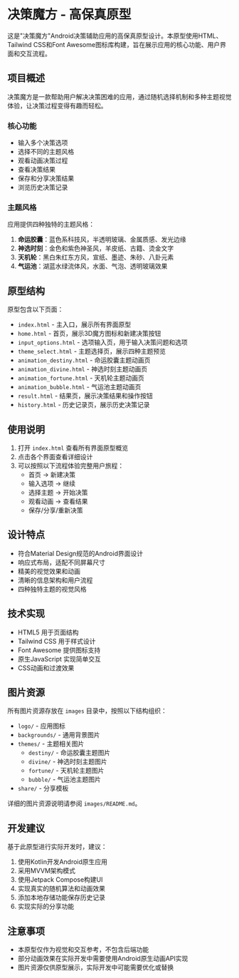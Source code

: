 # 决策魔方 - 高保真原型

这是"决策魔方"Android决策辅助应用的高保真原型设计。本原型使用HTML、Tailwind CSS和Font Awesome图标库构建，旨在展示应用的核心功能、用户界面和交互流程。

## 项目概述

决策魔方是一款帮助用户解决决策困难的应用，通过随机选择机制和多种主题视觉体验，让决策过程变得有趣而轻松。

### 核心功能

- 输入多个决策选项
- 选择不同的主题风格
- 观看动画决策过程
- 查看决策结果
- 保存和分享决策结果
- 浏览历史决策记录

### 主题风格

应用提供四种独特的主题风格：

1. **命运胶囊**：蓝色系科技风，半透明玻璃、金属质感、发光边缘
2. **神选时刻**：金色和紫色神圣风，羊皮纸、古籍、烫金文字
3. **天机轮**：黑白朱红东方风，宣纸、墨迹、朱砂、八卦元素
4. **气运池**：湖蓝水绿流体风，水面、气泡、透明玻璃效果

## 原型结构

原型包含以下页面：

- `index.html` - 主入口，展示所有界面原型
- `home.html` - 首页，展示3D魔方图标和新建决策按钮
- `input_options.html` - 选项输入页，用于输入决策问题和选项
- `theme_select.html` - 主题选择页，展示四种主题预览
- `animation_destiny.html` - 命运胶囊主题动画页
- `animation_divine.html` - 神选时刻主题动画页
- `animation_fortune.html` - 天机轮主题动画页
- `animation_bubble.html` - 气运池主题动画页
- `result.html` - 结果页，展示决策结果和操作按钮
- `history.html` - 历史记录页，展示历史决策记录

## 使用说明

1. 打开 `index.html` 查看所有界面原型概览
2. 点击各个界面查看详细设计
3. 可以按照以下流程体验完整用户旅程：
   - 首页 → 新建决策
   - 输入选项 → 继续
   - 选择主题 → 开始决策
   - 观看动画 → 查看结果
   - 保存/分享/重新决策

## 设计特点

- 符合Material Design规范的Android界面设计
- 响应式布局，适配不同屏幕尺寸
- 精美的视觉效果和动画
- 清晰的信息架构和用户流程
- 四种独特主题的视觉风格

## 技术实现

- HTML5 用于页面结构
- Tailwind CSS 用于样式设计
- Font Awesome 提供图标支持
- 原生JavaScript 实现简单交互
- CSS动画和过渡效果

## 图片资源

所有图片资源存放在 `images` 目录中，按照以下结构组织：

- `logo/` - 应用图标
- `backgrounds/` - 通用背景图片
- `themes/` - 主题相关图片
  - `destiny/` - 命运胶囊主题图片
  - `divine/` - 神选时刻主题图片
  - `fortune/` - 天机轮主题图片
  - `bubble/` - 气运池主题图片
- `share/` - 分享模板

详细的图片资源说明请参阅 `images/README.md`。

## 开发建议

基于此原型进行实际开发时，建议：

1. 使用Kotlin开发Android原生应用
2. 采用MVVM架构模式
3. 使用Jetpack Compose构建UI
4. 实现真实的随机算法和动画效果
5. 添加本地存储功能保存历史记录
6. 实现实际的分享功能

## 注意事项

- 本原型仅作为视觉和交互参考，不包含后端功能
- 部分动画效果在实际开发中需要使用Android原生动画API实现
- 图片资源仅供原型展示，实际开发中可能需要优化或替换 
